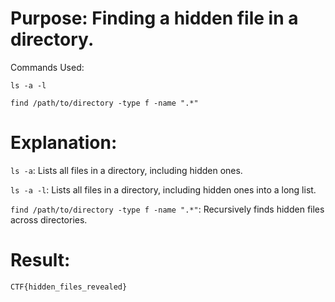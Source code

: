 # Purpose: Finding a hidden file in a directory.

Commands Used:

`ls -a -l`

`find /path/to/directory -type f -name ".*"`

# Explanation:
`ls -a`: Lists all files in a directory, including hidden ones.

`ls -a -l`: Lists all files in a directory, including hidden ones into a long list.

`find /path/to/directory -type f -name ".*"`: Recursively finds hidden files across directories.


# Result:
`CTF{hidden_files_revealed}`

